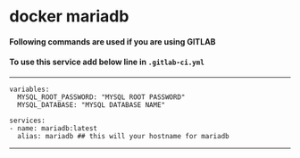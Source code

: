 # docker mariadb
#### Following commands are used if you are using GITLAB
#### To use this service add below line in `.gitlab-ci.yml`
---
```
variables:
  MYSQL_ROOT_PASSWORD: "MYSQL ROOT PASSWORD"
  MYSQL_DATABASE: "MYSQL DATABASE NAME"

services:
- name: mariadb:latest
  alias: mariadb ## this will your hostname for mariadb
```
---
